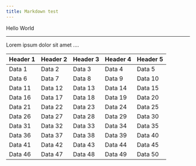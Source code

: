 ```yaml
---
title: Markdown test
---
```


<p>Hello World</p>

<hr>

Lorem ipsum dolor sit amet ....

| Header 1 | Header 2 | Header 3 | Header 4 | Header 5 |
|----------|----------|----------|----------|----------|
| Data 1   | Data 2   | Data 3   | Data 4   | Data 5   |
| Data 6   | Data 7   | Data 8   | Data 9   | Data 10  |
| Data 11  | Data 12  | Data 13  | Data 14  | Data 15  |
| Data 16  | Data 17  | Data 18  | Data 19  | Data 20  |
| Data 21  | Data 22  | Data 23  | Data 24  | Data 25  |
| Data 26  | Data 27  | Data 28  | Data 29  | Data 30  |
| Data 31  | Data 32  | Data 33  | Data 34  | Data 35  |
| Data 36  | Data 37  | Data 38  | Data 39  | Data 40  |
| Data 41  | Data 42  | Data 43  | Data 44  | Data 45  |
| Data 46  | Data 47  | Data 48  | Data 49  | Data 50  |
